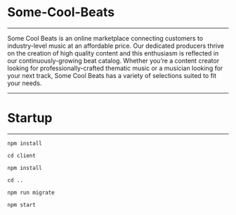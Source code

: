 # Some-Cool-Beats
***
Some Cool Beats is an online marketplace connecting customers to industry-level music at an affordable price. Our dedicated producers thrive on the creation of high quality content and this enthusiasm is reflected in our continuously-growing beat catalog. Whether you’re a content creator looking for professionally-crafted thematic music or a musician looking for your next track, Some Cool Beats has a variety of selections suited to fit your needs.
***

# Startup
***
`npm install`

`cd client`

`npm install`

`cd ..`

`npm run migrate`

`npm start`
